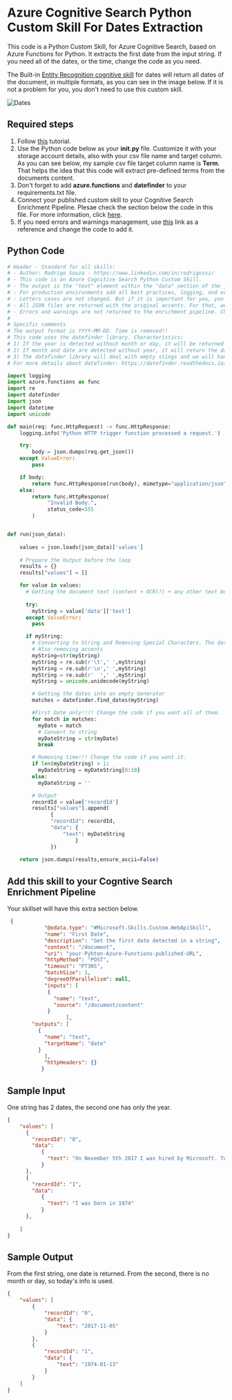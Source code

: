 # Azure Cognitive Search Python Custom Skill For Dates Extraction

This code is a Python Custom Skill, for Azure Cognitive Search, based on Azure Functions for Python. It extracts the first date from the input string. If you need all of the dates, or the time, change the code as you need.

The Built-in [Entity Recognition cognitive skill](https://docs.microsoft.com/en-us/azure/search/cognitive-search-skill-entity-recognition) for dates will return all dates of the document, in multiple formats, as you can see in the image below. If it is not a problem for you, you don't need to use this custom skill.

![Dates](../images/dates.JPG)

## Required steps

1. Follow [this](https://docs.microsoft.com/en-us/azure/azure-functions/functions-create-first-function-python) tutorial.
1. Use the Python code below as your **__init__.py** file. Customize it with your storage account details, also with your csv file name and target column. As you can see below, my sample csv file target column name is **Term**. That helps the idea that this code will extract pre-defined terms from the documents content.
1. Don't forget to add **azure.functions** and **datefinder** to your requirements.txt file.
1. Connect your published custom skill to your Cognitive Search Enrichment Pipeline. Plesae check the section below the code in this file. For more information, click [here](https://docs.microsoft.com/en-us/azure/search/cognitive-search-create-custom-skill-example#connect-to-your-pipeline).
1. If you need errors and warnings management, use [this](https://docs.microsoft.com/en-us/azure/search/cognitive-search-custom-skill-interface#web-api-custom-skill-interface) link as a reference and change the code to add it.

## Python Code

```python
# Header - Standard for all skills:
# - Author: Rodrigo Souza - https://www.linkedin.com/in/rodrigossz/
# - This code is an Azure Cognitive Search Python Custom Skill.
# - The output is the "text" element within the "data" section of the json file.
# - For production environments add all best practices, logging, and error management that you need.
# - Letters cases are not changed. But if it is important for you, you can change the code as necessary.
# - All JSON files are returned with the original accents. For that, we use ensure_ascii=False.
# - Errors and warnings are not returned to the enrichment pipeline. Chage the code as you need to add this feature.
#
# Specific comments
# The output format is YYYY-MM-DD. Time is removed!!
# This code uses the datefinder library. Characteristics:
# 1) If the year is detected without month or day, it will be returned with today's month and day.
# 2) If month and date are detected without year, it will return the date with today's year.
# 3) The datafinder library will deal with empty stings and we will handle the outpout format
# For more details about datefinder: https://datefinder.readthedocs.io/en/latest/

import logging
import azure.functions as func
import re
import datefinder
import json
import datetime
import unicode

def main(req: func.HttpRequest) -> func.HttpResponse:
    logging.info('Python HTTP trigger function processed a request.')

    try:
        body = json.dumps(req.get_json())
    except ValueError:
        pass

    if body:
        return func.HttpResponse(run(body), mimetype="application/json")
    else:
        return func.HttpResponse(
             "Invalid Body.",
             status_code=555
        )


def run(json_data):
    
    values = json.loads(json_data)['values']
    
    # Prepare the Output before the loop
    results = {}
    results["values"] = []

    for value in values:
      # Getting the document text (content + OCR(?) + any other text been analyzed within your enrichment pipeline)
      
      try:
        myString = value['data']['text']
      except ValueError:
        pass

      if myString:
        # Converting to String and Removing Special Characters. The datefinder lib doesn't work very well with them .
        # Also removing accents
        myString=str(myString)
        myString = re.sub(r'\t',' ',myString)
        myString = re.sub(r'\n',' ',myString)
        myString = re.sub(r'  ',' ',myString)
        myString = unicode.unidecode(myString)

        # Getting the dates into an empty Generator
        matches = datefinder.find_dates(myString)

        #First Date only!!!! Change the code if you want all of them.
        for match in matches:
          myDate = match
          # Convert to string
          myDateString = str(myDate)
          break

        # Removing time!!! Change the code if you want it.
        if len(myDateString) > 1:
          myDateString = myDateString[0:10]
        else:
          myDateString = ''

        # Output
        recordId = value['recordId']
        results["values"].append(
              {
              "recordId": recordId,
              "data": {
                  "text": myDateString
                      }
              })
                    
    return json.dumps(results,ensure_ascii=False)
```
## Add this skill to your Cogntive Search Enrichment Pipeline

Your skillset will have this extra section below.

```json
 {
            "@odata.type": "#Microsoft.Skills.Custom.WebApiSkill",
            "name": "First Date",
            "description": "Get the first date detected in a string",
            "context": "/document",
            "uri": "your-Pyhton-Azure-Functions-published-URL",
            "httpMethod": "POST",
            "timeout": "PT30S",
            "batchSize": 1,
            "degreeOfParallelism": null,
            "inputs": [
             {
               "name": "text",
               "source": "/document/content"
             }
                   ],
        "outputs": [
          {
            "name": "text",
            "targetName": "date"
          }
            ],
            "httpHeaders": {}
           }
```

## Sample Input

One string has 2 dates, the second one has only the year.

```json
{
    "values": [
      {
        "recordId": "0",
        "data":
           {
             "text": "On November 5th 2017 I was hired by Microsoft. Today is 1/13/2020 and I am still working for the company"
           }
      },
      {
        "recordId": "1",
        "data":
           {
             "text": "I was born in 1974"
           }
      },      
      
    ]
}
```

## Sample Output

From the first string, one date is returned. From the second, there is no month or day, so today's info is used.

```json
{
    "values": [
        {
            "recordId": "0",
            "data": {
                "text": "2017-11-05"
            }
        },
        {
            "recordId": "1",
            "data": {
                "text": "1974-01-13"
            }
        }
    ]
}
```

